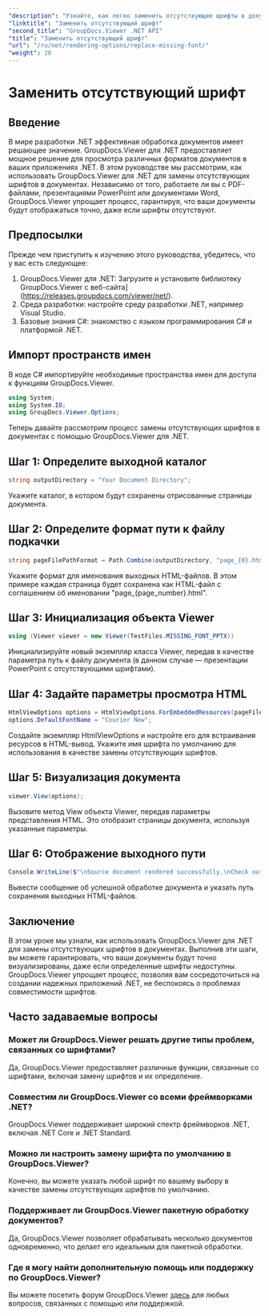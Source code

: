 ```yaml
---
"description": "Узнайте, как легко заменить отсутствующие шрифты в документах .NET с помощью GroupDocs.Viewer. Обеспечьте точную визуализацию с помощью простых шагов."
"linktitle": "Заменить отсутствующий шрифт"
"second_title": "GroupDocs.Viewer .NET API"
"title": "Заменить отсутствующий шрифт"
"url": "/ru/net/rendering-options/replace-missing-font/"
"weight": 20
---
```


# Заменить отсутствующий шрифт

## Введение
В мире разработки .NET эффективная обработка документов имеет решающее значение. GroupDocs.Viewer для .NET предоставляет мощное решение для просмотра различных форматов документов в ваших приложениях .NET. В этом руководстве мы рассмотрим, как использовать GroupDocs.Viewer для .NET для замены отсутствующих шрифтов в документах. Независимо от того, работаете ли вы с PDF-файлами, презентациями PowerPoint или документами Word, GroupDocs.Viewer упрощает процесс, гарантируя, что ваши документы будут отображаться точно, даже если шрифты отсутствуют.
## Предпосылки
Прежде чем приступить к изучению этого руководства, убедитесь, что у вас есть следующее:
1. GroupDocs.Viewer для .NET: Загрузите и установите библиотеку GroupDocs.Viewer с веб-сайта](https://releases.groupdocs.com/viewer/net/).
2. Среда разработки: настройте среду разработки .NET, например Visual Studio.
3. Базовые знания C#: знакомство с языком программирования C# и платформой .NET.

## Импорт пространств имен
В коде C# импортируйте необходимые пространства имен для доступа к функциям GroupDocs.Viewer.

```csharp
using System;
using System.IO;
using GroupDocs.Viewer.Options;
```

Теперь давайте рассмотрим процесс замены отсутствующих шрифтов в документах с помощью GroupDocs.Viewer для .NET.
## Шаг 1: Определите выходной каталог
```csharp
string outputDirectory = "Your Document Directory";
```
Укажите каталог, в котором будут сохранены отрисованные страницы документа.
## Шаг 2: Определите формат пути к файлу подкачки
```csharp
string pageFilePathFormat = Path.Combine(outputDirectory, "page_{0}.html");
```
Укажите формат для именования выходных HTML-файлов. В этом примере каждая страница будет сохранена как HTML-файл с соглашением об именовании "page_{page_number}.html".
## Шаг 3: Инициализация объекта Viewer
```csharp
using (Viewer viewer = new Viewer(TestFiles.MISSING_FONT_PPTX))
```
Инициализируйте новый экземпляр класса Viewer, передав в качестве параметра путь к файлу документа (в данном случае — презентации PowerPoint с отсутствующими шрифтами).
## Шаг 4: Задайте параметры просмотра HTML
```csharp
HtmlViewOptions options = HtmlViewOptions.ForEmbeddedResources(pageFilePathFormat);
options.DefaultFontName = "Courier New";
```
Создайте экземпляр HtmlViewOptions и настройте его для встраивания ресурсов в HTML-вывод. Укажите имя шрифта по умолчанию для использования в качестве замены отсутствующих шрифтов.
## Шаг 5: Визуализация документа
```csharp
viewer.View(options);
```
Вызовите метод View объекта Viewer, передав параметры представления HTML. Это отобразит страницы документа, используя указанные параметры.
## Шаг 6: Отображение выходного пути
```csharp
Console.WriteLine($"\nSource document rendered successfully.\nCheck output in {outputDirectory}.");
```
Вывести сообщение об успешной обработке документа и указать путь сохранения выходных HTML-файлов.

## Заключение
В этом уроке мы узнали, как использовать GroupDocs.Viewer для .NET для замены отсутствующих шрифтов в документах. Выполнив эти шаги, вы можете гарантировать, что ваши документы будут точно визуализированы, даже если определенные шрифты недоступны. GroupDocs.Viewer упрощает процесс, позволяя вам сосредоточиться на создании надежных приложений .NET, не беспокоясь о проблемах совместимости шрифтов.
## Часто задаваемые вопросы
### Может ли GroupDocs.Viewer решать другие типы проблем, связанных со шрифтами?
Да, GroupDocs.Viewer предоставляет различные функции, связанные со шрифтами, включая замену шрифтов и их определение.
### Совместим ли GroupDocs.Viewer со всеми фреймворками .NET?
GroupDocs.Viewer поддерживает широкий спектр фреймворков .NET, включая .NET Core и .NET Standard.
### Можно ли настроить замену шрифта по умолчанию в GroupDocs.Viewer?
Конечно, вы можете указать любой шрифт по вашему выбору в качестве замены отсутствующих шрифтов по умолчанию.
### Поддерживает ли GroupDocs.Viewer пакетную обработку документов?
Да, GroupDocs.Viewer позволяет обрабатывать несколько документов одновременно, что делает его идеальным для пакетной обработки.
### Где я могу найти дополнительную помощь или поддержку по GroupDocs.Viewer?
Вы можете посетить форум GroupDocs.Viewer [здесь](https://forum.groupdocs.com/c/viewer/9) для любых вопросов, связанных с помощью или поддержкой.